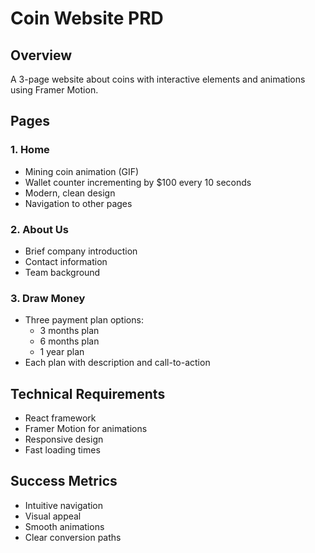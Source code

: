 # Coin Website PRD

## Overview

A 3-page website about coins with interactive elements and animations using Framer Motion.

## Pages

### 1. Home

- Mining coin animation (GIF)
- Wallet counter incrementing by $100 every 10 seconds
- Modern, clean design
- Navigation to other pages

### 2. About Us

- Brief company introduction
- Contact information
- Team background

### 3. Draw Money

- Three payment plan options:
  - 3 months plan
  - 6 months plan
  - 1 year plan
- Each plan with description and call-to-action

## Technical Requirements

- React framework
- Framer Motion for animations
- Responsive design
- Fast loading times

## Success Metrics

- Intuitive navigation
- Visual appeal
- Smooth animations
- Clear conversion paths
